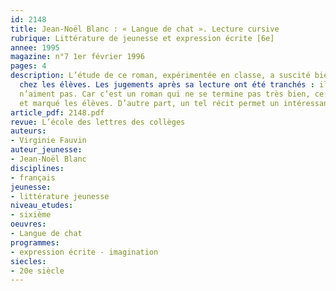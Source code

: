 ```yaml
---
id: 2148
title: Jean-Noël Blanc : « Langue de chat ». Lecture cursive 
rubrique: Littérature de jeunesse et expression écrite [6e]
annee: 1995
magazine: n°7 1er février 1996
pages: 4
description: L’étude de ce roman, expérimentée en classe, a suscité bien des réactions
  chez les élèves. Les jugements après sa lecture ont été tranchés : ils aiment ou
  n’aiment pas. Car c’est un roman qui ne se termine pas très bien, ce qui a surpris
  et marqué les élèves. D’autre part, un tel récit permet un intéressant travail d’écriture.
article_pdf: 2148.pdf
revue: L’école des lettres des collèges
auteurs:
- Virginie Fauvin
auteur_jeunesse:
- Jean-Noël Blanc
disciplines:
- français
jeunesse:
- littérature jeunesse
niveau_etudes:
- sixième
oeuvres:
- Langue de chat
programmes:
- expression écrite - imagination
siecles:
- 20e siècle
---
```

